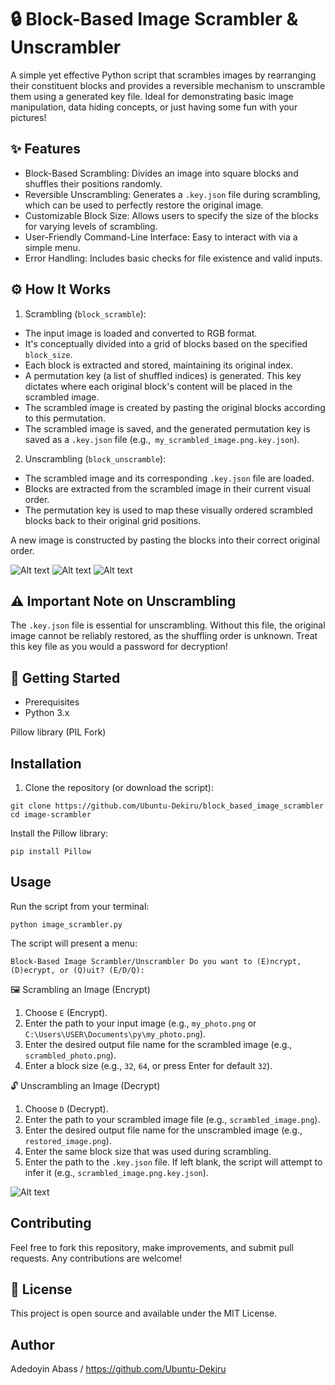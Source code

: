 # 🔒 Block-Based Image Scrambler & Unscrambler
A simple yet effective Python script that scrambles images by rearranging their constituent blocks and provides a reversible mechanism to unscramble them using a generated key file. Ideal for demonstrating basic image manipulation, data hiding concepts, or just having some fun with your pictures!

## ✨ Features
* Block-Based Scrambling: Divides an image into square blocks and shuffles their positions randomly.
* Reversible Unscrambling: Generates a `.key.json` file during scrambling, which can be used to perfectly restore the original image.
* Customizable Block Size: Allows users to specify the size of the blocks for varying levels of scrambling.
* User-Friendly Command-Line Interface: Easy to interact with via a simple menu.
* Error Handling: Includes basic checks for file existence and valid inputs.

## ⚙️ How It Works
1. Scrambling (`block_scramble`):
  * The input image is loaded and converted to RGB format.
  * It's conceptually divided into a grid of blocks based on the specified `block_size`.
  * Each block is extracted and stored, maintaining its original index.
  * A permutation key (a list of shuffled indices) is generated. This key dictates where each original block's content will be placed in the scrambled image.
  * The scrambled image is created by pasting the original blocks according to this permutation.
  * The scrambled image is saved, and the generated permutation key is saved as a `.key.json` file (e.g.,` my_scrambled_image.png.key.json`).
2. Unscrambling (`block_unscramble`):
  * The scrambled image and its corresponding `.key.json` file are loaded.
  * Blocks are extracted from the scrambled image in their current visual order.
  * The permutation key is used to map these visually ordered scrambled blocks back to their original grid positions.

A new image is constructed by pasting the blocks into their correct original order.

![Alt text](https://github.com/Ubuntu-Dekiru/block_based_image_scrambler/blob/main/screenshots/me.png)
![Alt text](https://github.com/Ubuntu-Dekiru/block_based_image_scrambler/blob/main/screenshots/scrambled_image.png)
![Alt text](https://github.com/Ubuntu-Dekiru/block_based_image_scrambler/blob/main/screenshots/my_humble_self.png)

## ⚠️ Important Note on Unscrambling
The `.key.json` file is essential for unscrambling. Without this file, the original image cannot be reliably restored, as the shuffling order is unknown. Treat this key file as you would a password for decryption!

## 🚀 Getting Started
* Prerequisites
* Python 3.x

Pillow library (PIL Fork)

## Installation
1. Clone the repository (or download the script):

`git clone https://github.com/Ubuntu-Dekiru/block_based_image_scrambler`
`cd image-scrambler`

Install the Pillow library:

`pip install Pillow`

## Usage
Run the script from your terminal:

`python image_scrambler.py`

The script will present a menu:

`Block-Based Image Scrambler/Unscrambler
Do you want to (E)ncrypt, (D)ecrypt, or (Q)uit? (E/D/Q):`

🖼️ Scrambling an Image (Encrypt)
1. Choose `E` (Encrypt).
2. Enter the path to your input image (e.g., `my_photo.png` or `C:\Users\USER\Documents\py\my_photo.png`).
3. Enter the desired output file name for the scrambled image (e.g., `scrambled_photo.png`).
4. Enter a block size (e.g., `32`, `64`, or press Enter for default `32`).

🔓 Unscrambling an Image (Decrypt)
1. Choose `D` (Decrypt).
2. Enter the path to your scrambled image file (e.g., `scrambled_image.png`).
3. Enter the desired output file name for the unscrambled image (e.g., `restored_image.png`).
4. Enter the same block size that was used during scrambling.
5. Enter the path to the `.key.json` file. If left blank, the script will attempt to infer it (e.g., `scrambled_image.png.key.json`).

![Alt text](https://github.com/Ubuntu-Dekiru/block_based_image_scrambler/blob/main/screenshots/Screenshot%202025-06-12%20045442.png)

## Contributing
Feel free to fork this repository, make improvements, and submit pull requests. Any contributions are welcome!

## 📄 License
This project is open source and available under the MIT License.

## Author
Adedoyin Abass / https://github.com/Ubuntu-Dekiru
